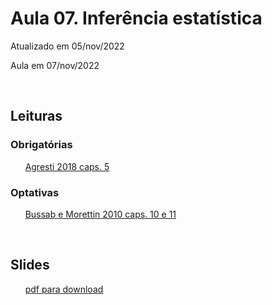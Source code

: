 

# Aula 07. Inferência estatística

Atualizado em 05/nov/2022

Aula em 07/nov/2022

<br>

## Leituras

### Obrigatórias 

&nbsp;&nbsp;&nbsp;&nbsp;&nbsp; [Agresti 2018 caps. 5](leituras/agresti-2018-cap5.pdf)

### Optativas

&nbsp;&nbsp;&nbsp;&nbsp;&nbsp; [Bussab e Morettin 2010 caps. 10 e 11](leituras/bussab-morettin-2010-cap10e11.pdf)

<br>

## Slides
 
&nbsp;&nbsp;&nbsp;&nbsp;&nbsp; [pdf para download](slides/MQ_2002_Aula_07.pdf)


<br>







